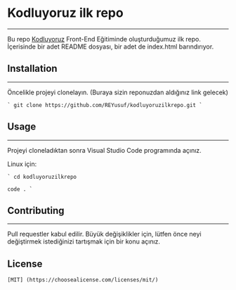 # Kodluyoruz ilk repo
***
Bu repo [Kodluyoruz](https://kodluyoruz.org) Front-End Eğitiminde oluşturduğumuz ilk repo. İçerisinde bir adet README dosyası, bir adet de index.html barındırıyor.
![]()

## Installation
***
Öncelikle projeyi clonelayın. (Buraya sizin reponuzdan aldığınız link gelecek)

    ` git clone https://github.com/REYusuf/kodluyoruzilkrepo.git `

## Usage

***

Projeyi cloneladıktan sonra Visual Studio Code programında açınız.

Linux için:

    ` cd kodluyoruzilkrepo

    code . `

## Contributing
 
 ---
 Pull requestler kabul edilir. Büyük değişiklikler için, lütfen önce neyi değiştirmek istediğinizi tartışmak için bir konu açınız.

 ## License
    [MIT] (https://choosealicense.com/licenses/mit/)

